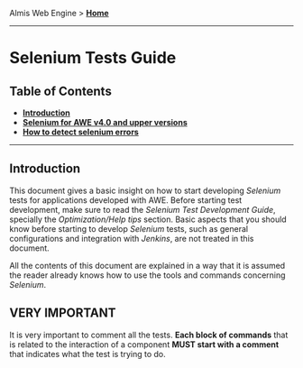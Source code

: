 Almis Web Engine > **[Home](../README.md)**

---

# **Selenium Tests Guide**

## Table of Contents

* **[Introduction](#introduction)**
* **[Selenium for AWE v4.0 and upper versions](selenium-4.0.md)** 
* **[How to detect selenium errors](selenium-error-detection.md)** 

---

## Introduction

This document gives a basic insight on how to start developing *Selenium* tests for applications developed with AWE. Before starting test development, make sure to read the *Selenium Test Development Guide*, specially the *Optimization/Help tips* section. Basic aspects that you should know before starting to develop *Selenium* tests, such as general configurations and integration with *Jenkins*, are not treated in this document.

All the contents of this document are explained in a way that it is assumed the reader already knows how to use the tools and commands concerning *Selenium*.

## VERY IMPORTANT

It is very important to comment all the tests. **Each block of commands** that is related to the interaction of a component **MUST start with a comment** that indicates what the test is trying to do.



